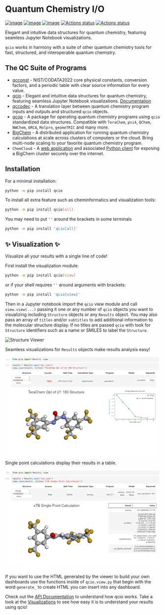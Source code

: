 # Quantum Chemistry I/O

[![image](https://img.shields.io/pypi/v/qcio.svg)](https://pypi.python.org/pypi/qcio)
[![image](https://img.shields.io/pypi/l/qcio.svg)](https://pypi.python.org/pypi/qcio)
[![image](https://img.shields.io/pypi/pyversions/qcio.svg)](https://pypi.python.org/pypi/qcio)
[![Actions status](https://github.com/coltonbh/qcio/workflows/Tests/badge.svg)](https://github.com/coltonbh/qcio/actions)
[![Actions status](https://github.com/coltonbh/qcio/workflows/Basic%20Code%20Quality/badge.svg)](https://github.com/coltonbh/qcio/actions)

Elegant and intuitive data structures for quantum chemistry, featuring seamless Jupyter Notebook visualizations.

`qcio` works in harmony with a suite of other quantum chemistry tools for fast, structured, and interoperable quantum chemistry.

## The QC Suite of Programs

- [qcconst](https://github.com/coltonbh/qcconst) - NIST/CODATA2022 core physical constants, conversion factors, and a periodic table with clear source information for every value.
- [qcio](https://github.com/coltonbh/qcio) - Elegant and intuitive data structures for quantum chemistry, featuring seamless Jupyter Notebook visualizations. [Documentation](https://qcio.coltonhicks.com)
- [qccodec](https://github.com/coltonbh/qccodec) - A translation layer between quantum chemistry program inputs and outputs and structured `qcio` objects.
- [qcop](https://github.com/coltonbh/qcop) - A package for operating quantum chemistry programs using `qcio` standardized data structures. Compatible with `TeraChem`, `psi4`, `QChem`, `NWChem`, `ORCA`, `Molpro`, `geomeTRIC` and many more.
- [BigChem](https://github.com/mtzgroup/bigchem) - A distributed application for running quantum chemistry calculations at scale across clusters of computers or the cloud. Bring multi-node scaling to your favorite quantum chemistry program.
- `ChemCloud` - A [web application](https://github.com/mtzgroup/chemcloud-server) and associated [Python client](https://github.com/mtzgroup/chemcloud-client) for exposing a BigChem cluster securely over the internet.

## Installation

For a minimal installation:

```bash
python -m pip install qcio
```

To install all extra feature such as cheminformatics and visualization tools:

```sh
python -m pip install qcio[all]
```

You may need to put `''` around the brackets in some terminals

```sh
python -m pip install 'qcio[all]'
```

## ✨ Visualization ✨

Visualize all your results with a single line of code!

First install the visualization module:

```sh
python -m pip install qcio[view]
```

or if your shell requires `''` around arguments with brackets:

```sh
python -m pip install 'qcio[view]'
```

Then in a Jupyter notebook import the `qcio` view module and call `view.view(...)` passing it one or any number of `qcio` objects you want to visualizing including `Structure` objects or any `Results` object. You may also pass an array of `titles` and/or `subtitles` to add additional information to the molecular structure display. If no titles are passed `qcio` with look for `Structure` identifiers such as a name or SMILES to label the `Structure`.

![Structure Viewer](https://public.coltonhicks.com/assets/qcio/structure_viewer.png)

Seamless visualizations for `Results` objects make results analysis easy!

![Optimization Viewer](./assets/optimization_viewer.png)

Single point calculations display their results in a table.

![Single Point Viewer](./assets/single_point_viewer.png)

If you want to use the HTML generated by the viewer to build your own dashboards use the functions inside of `qcio.view.py` that begin with the word `generate_` to create HTML you can insert into any dashboard.

Check out the [API Documentation](./api/overview.md) to understand how qcio works. Take a look at the [Visualizations](./visualizations/overview.md) to see how easy it is to understand your results using qcio!
